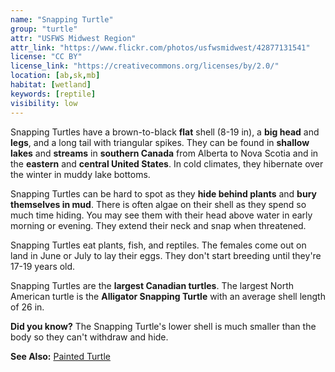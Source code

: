 ```yaml
---
name: "Snapping Turtle"
group: "turtle"
attr: "USFWS Midwest Region"
attr_link: "https://www.flickr.com/photos/usfwsmidwest/42877131541"
license: "CC BY"
license_link: "https://creativecommons.org/licenses/by/2.0/"
location: [ab,sk,mb]
habitat: [wetland]
keywords: [reptile]
visibility: low
---
```

Snapping Turtles have a brown-to-black **flat** shell (8-19 in), a **big head** and **legs**, and a long tail with triangular spikes. They can be found in **shallow lakes** and **streams** in **southern Canada** from Alberta to Nova Scotia and in the **eastern** and **central United States**. In cold climates, they hibernate over the winter in muddy lake bottoms.

Snapping Turtles can be hard to spot as they **hide behind plants** and **bury themselves in mud**. There is often algae on their shell as they spend so much time hiding. You may see them with their head above water in early morning or evening. They extend their neck and snap when threatened.

Snapping Turtles eat plants, fish, and reptiles. The females come out on land in June or July to lay their eggs. They don't start breeding until they're 17-19 years old.

Snapping Turtles are the **largest Canadian turtles**. The largest North American turtle is the **Alligator Snapping Turtle** with an average shell length of 26 in.

**Did you know?** The Snapping Turtle's lower shell is much smaller than the body so they can't withdraw and hide.

<!-- generated, do not edit -->
**See Also:**
[Painted Turtle](/herps/painturt/)
